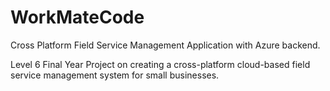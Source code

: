 # WorkMateCode
Cross Platform Field Service Management Application with Azure backend.


Level 6 Final Year Project on creating a cross-platform cloud-based field service management system for small businesses.
